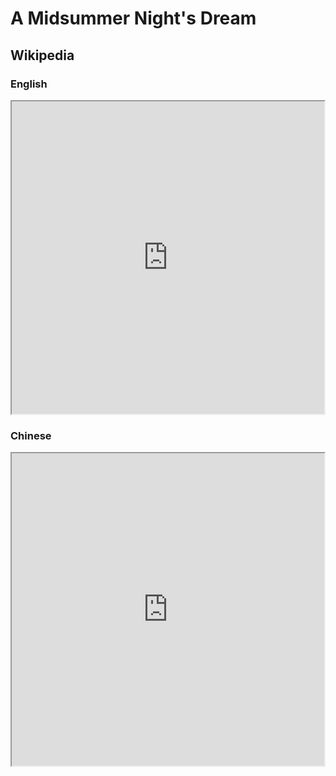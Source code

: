 # A Midsummer Night's Dream

## Wikipedia

### English

<iframe src="https://en.m.wikipedia.org/wiki/A_Midsummer_Night's_Dream" style="height: 500px; width: 500px"></iframe>


### Chinese

<iframe src="https://zh.m.wikipedia.org/wiki/%E4%BB%B2%E5%A4%8F%E5%A4%9C%E4%B9%8B%E5%A4%A2" style="height: 500px; width: 500px"></iframe>